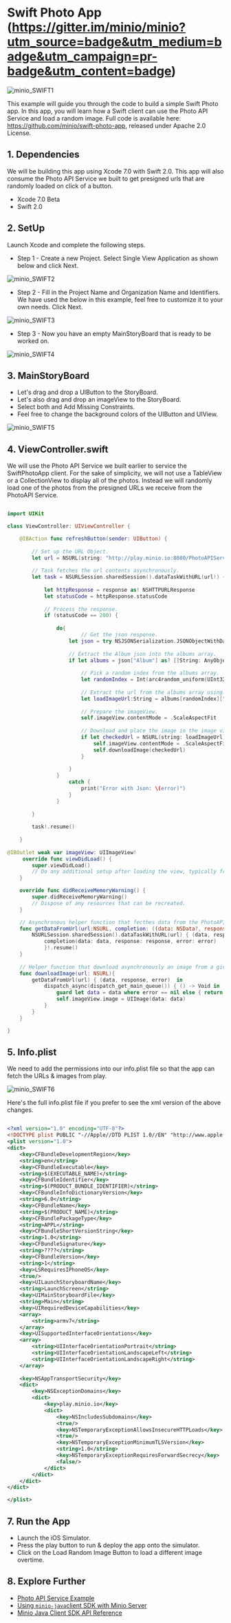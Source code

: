 # Swift Photo App (https://gitter.im/minio/minio?utm_source=badge&utm_medium=badge&utm_campaign=pr-badge&utm_content=badge)

![minio_SWIFT1](https://github.com/minio/swift-photo-app/blob/master/docs/screenshots/minio-SWIFT1.jpg?raw=true)

This example will guide you through the code to build a simple Swift Photo app. In this app, you will learn how a Swift client can use the Photo API Service and load a random image. Full code is available here: https://github.com/minio/swift-photo-app, released under Apache 2.0 License.

##  1. Dependencies

We will be building this app using Xcode 7.0 with Swift 2.0. This app will also consume the Photo API Service we built to get presigned urls that are randomly loaded on click of a button.

* Xcode 7.0 Beta
* Swift 2.0

## 2. SetUp  

Launch Xcode and complete the following steps.

 * Step 1 - Create a new Project. Select Single View Application as shown below and click Next. 


![minio_SWIFT2](https://github.com/minio/swift-photo-app/blob/master/docs/screenshots/minio-SWIFT2.jpg?raw=true)


 * Step 2 - Fill in the Project Name and Organization Name and Identifiers. We have used the below in this example, feel free to customize it to your own needs. Click Next. 


![minio_SWIFT3](https://github.com/minio/swift-photo-app/blob/master/docs/screenshots/minio-SWIFT3.jpg?raw=true)


 * Step 3 -  Now you have an empty MainStoryBoard that is ready to be worked on.

![minio_SWIFT4](https://github.com/minio/swift-photo-app/blob/master/docs/screenshots/minio-SWIFT4.jpg?raw=true)


## 3. MainStoryBoard  
 
 * Let's drag and drop a UIButton to the StoryBoard.
 * Let's also drag and drop an imageView to the StoryBoard.
 * Select both and Add Missing Constraints.
 * Feel free to change the background colors of the UIButton and UIView.

![minio_SWIFT5](https://github.com/minio/swift-photo-app/blob/master/docs/screenshots/minio-SWIFT5.jpg?raw=true)

 
## 4. ViewController.swift 

We will use the Photo API Service we built earlier to service the SwiftPhotoApp client. For the sake of simplicity, we will not use a TableView or a CollectionView to display all of the photos. Instead we will randomly load one of the photos from the presigned URLs we receive from the PhotoAPI Service.

```swift

import UIKit

class ViewController: UIViewController {

    @IBAction func refreshButton(sender: UIButton) {
        
        // Set up the URL Object.
        let url = NSURL(string: "http://play.minio.io:8080/PhotoAPIService-0.0.1-SNAPSHOT/minio/photoservice/list")
        
        // Task fetches the url contents asynchronously.
        let task = NSURLSession.sharedSession().dataTaskWithURL(url!) {(data, response, error) in
            
            let httpResponse = response as! NSHTTPURLResponse
            let statusCode = httpResponse.statusCode
            
            // Process the response.
            if (statusCode == 200) {
                
                do{
                		// Get the json response.
                    let json = try NSJSONSerialization.JSONObjectWithData(data!, options:.AllowFragments)
                    
                    // Extract the Album json into the albums array.
                    if let albums = json["Album"] as? [[String: AnyObject]] {
                    	
                      	// Pick a random index from the albums array.
                        let randomIndex = Int(arc4random_uniform(UInt32(albums.count)))
                        
                        // Extract the url from the albums array using this random index we generated.
                        let loadImageUrl:String = albums[randomIndex]["url"]  as! String
                        
                        // Prepare the imageView.
                        self.imageView.contentMode = .ScaleAspectFit
                        
                        // Download and place the image in the image view with a helper function.
                        if let checkedUrl = NSURL(string: loadImageUrl) {
                            self.imageView.contentMode = .ScaleAspectFit
                            self.downloadImage(checkedUrl)
                        }
                   
                    }
                }
                    catch {
                        print("Error with Json: \(error)")
                    }
                }
    
        }
        
        task!.resume()
        
    }
  
@IBOutlet weak var imageView: UIImageView!
     override func viewDidLoad() {
        super.viewDidLoad()
        // Do any additional setup after loading the view, typically from a nib.
    }

    override func didReceiveMemoryWarning() {
        super.didReceiveMemoryWarning()
        // Dispose of any resources that can be recreated.
    }

    // Asynchronous helper function that fecthes data from the PhotoAPIService.
    func getDataFromUrl(url:NSURL, completion: ((data: NSData?, response: NSURLResponse?, error: NSError? ) -> Void)) {
        NSURLSession.sharedSession().dataTaskWithURL(url) { (data, response, error) in
            completion(data: data, response: response, error: error)
            }!.resume()
    }
    
    // Helper function that download asynchronously an image from a given url.
    func downloadImage(url: NSURL){    
        getDataFromUrl(url) { (data, response, error)  in
            dispatch_async(dispatch_get_main_queue()) { () -> Void in
                guard let data = data where error == nil else { return }
                self.imageView.image = UIImage(data: data)
            }
        }
    }

}

```

## 5. Info.plist

We need to add the permissions into our info.plist file so that the app can fetch the URLs & images from play.

![minio_SWIFT6](https://github.com/minio/swift-photo-app/blob/master/docs/screenshots/minio-SWIFT6.jpg?raw=true)


Here's the full info.plist file  if you prefer to see the xml version of the above changes.

```xml

<?xml version="1.0" encoding="UTF-8"?>
<!DOCTYPE plist PUBLIC "-//Apple//DTD PLIST 1.0//EN" "http://www.apple.com/DTDs/PropertyList-1.0.dtd">
<plist version="1.0">
<dict>
	<key>CFBundleDevelopmentRegion</key>
	<string>en</string>
	<key>CFBundleExecutable</key>
	<string>$(EXECUTABLE_NAME)</string>
	<key>CFBundleIdentifier</key>
	<string>$(PRODUCT_BUNDLE_IDENTIFIER)</string>
	<key>CFBundleInfoDictionaryVersion</key>
	<string>6.0</string>
	<key>CFBundleName</key>
	<string>$(PRODUCT_NAME)</string>
	<key>CFBundlePackageType</key>
	<string>APPL</string>
	<key>CFBundleShortVersionString</key>
	<string>1.0</string>
	<key>CFBundleSignature</key>
	<string>????</string>
	<key>CFBundleVersion</key>
	<string>1</string>
	<key>LSRequiresIPhoneOS</key>
	<true/>
	<key>UILaunchStoryboardName</key>
	<string>LaunchScreen</string>
	<key>UIMainStoryboardFile</key>
	<string>Main</string>
	<key>UIRequiredDeviceCapabilities</key>
	<array>
		<string>armv7</string>
	</array>
	<key>UISupportedInterfaceOrientations</key>
	<array>
		<string>UIInterfaceOrientationPortrait</string>
		<string>UIInterfaceOrientationLandscapeLeft</string>
		<string>UIInterfaceOrientationLandscapeRight</string>
	</array>
    
    <key>NSAppTransportSecurity</key>
    <dict>
        <key>NSExceptionDomains</key>
        <dict>
            <key>play.minio.io</key>
            <dict>
                <key>NSIncludesSubdomains</key>
                <true/>
                <key>NSTemporaryExceptionAllowsInsecureHTTPLoads</key>
                <true/>
                <key>NSTemporaryExceptionMinimumTLSVersion</key>
                <string>1.0</string>
                <key>NSTemporaryExceptionRequiresForwardSecrecy</key>
                <false/>
            </dict>
        </dict>
    </dict>
</dict>

</plist>

```

## 7. Run the App

* Launch the iOS Simulator. 
* Press the play button to run & deploy the app onto the simulator. 
* Click on the Load Random Image Button to load a different image overtime.

## 8. Explore Further

- [Photo API Service Example](https://docs.minio.io/docs/java-photo-api-service)
- [Using `minio-java`client SDK with Minio Server](https://docs.minio.io/docs/java-client-quickstart-guide) 
- [Minio Java Client SDK API Reference](https://docs.minio.io/docs/java-client-api-reference)
